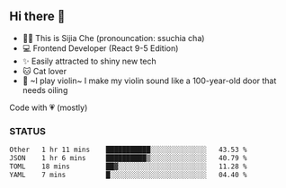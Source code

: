 ## Hi there 👋

- 🙋‍♀️ This is Sijia Che (pronouncation: ssuchia cha)
- 💻 Frontend Developer (React 9-5 Edition)
- ✨ Easily attracted to shiny new tech
- 🐱 Cat lover
- 🌟 ~I play violin~ I make my violin sound like a 100-year-old door that needs oiling

Code with 💗 (mostly)

### STATUS
<!--START_SECTION:waka-->

```txt
Other   1 hr 11 mins    ███████████░░░░░░░░░░░░░░   43.53 %
JSON    1 hr 6 mins     ██████████▒░░░░░░░░░░░░░░   40.79 %
TOML    18 mins         ██▓░░░░░░░░░░░░░░░░░░░░░░   11.28 %
YAML    7 mins          █░░░░░░░░░░░░░░░░░░░░░░░░   04.40 %
```

<!--END_SECTION:waka-->
